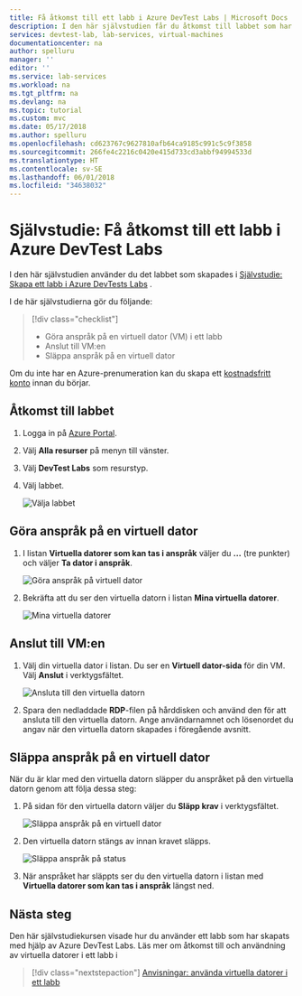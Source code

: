 ```yaml
---
title: Få åtkomst till ett labb i Azure DevTest Labs | Microsoft Docs
description: I den här självstudien får du åtkomst till labbet som har skapats med Azure DevTest Labs, göra anspråk på virtuella datorer, använda dem och sedan släppa anspråket.
services: devtest-lab, lab-services, virtual-machines
documentationcenter: na
author: spelluru
manager: ''
editor: ''
ms.service: lab-services
ms.workload: na
ms.tgt_pltfrm: na
ms.devlang: na
ms.topic: tutorial
ms.custom: mvc
ms.date: 05/17/2018
ms.author: spelluru
ms.openlocfilehash: cd623767c9627810afb64ca9185c991c5c9f3858
ms.sourcegitcommit: 266fe4c2216c0420e415d733cd3abbf94994533d
ms.translationtype: HT
ms.contentlocale: sv-SE
ms.lasthandoff: 06/01/2018
ms.locfileid: "34638032"
---
```

# <a name="tutorial-access-a-lab-in-azure-devtest-labs"></a>Självstudie: Få åtkomst till ett labb i Azure DevTest Labs
I den här självstudien använder du det labbet som skapades i [Självstudie: Skapa ett labb i Azure DevTests Labs](tutorial-create-custom-lab.md) .

I de här självstudierna gör du följande:

> [!div class="checklist"]
> * Göra anspråk på en virtuell dator (VM) i ett labb
> * Anslut till VM:en
> * Släppa anspråk på en virtuell dator

Om du inte har en Azure-prenumeration kan du skapa ett [kostnadsfritt konto](https://azure.microsoft.com/free/) innan du börjar.

## <a name="access-the-lab"></a>Åtkomst till labbet

1. Logga in på [Azure Portal](https://portal.azure.com).
2. Välj **Alla resurser** på menyn till vänster. 
3. Välj **DevTest Labs** som resurstyp. 
4. Välj labbet. 

    ![Välja labbet](./media/tutorial-use-custom-lab/search-for-select-custom-lab.png)

## <a name="claim-a-vm"></a>Göra anspråk på en virtuell dator

1. I listan **Virtuella datorer som kan tas i anspråk** väljer du **...** (tre punkter) och väljer **Ta dator i anspråk**.

    ![Göra anspråk på virtuell dator](./media/tutorial-use-custom-lab/claim-virtual-machine.png)
1. Bekräfta att du ser den virtuella datorn i listan **Mina virtuella datorer**.

    ![Mina virtuella datorer](./media/tutorial-use-custom-lab/my-virtual-machines.png)

## <a name="connect-to-the-vm"></a>Anslut till VM:en

1. Välj din virtuella dator i listan. Du ser en **Virtuell dator-sida** för din VM. Välj **Anslut** i verktygsfältet.

    ![Ansluta till den virtuella datorn](./media/tutorial-use-custom-lab/connect-button.png)
2. Spara den nedladdade **RDP**-filen på hårddisken och använd den för att ansluta till den virtuella datorn. Ange användarnamnet och lösenordet du angav när den virtuella datorn skapades i föregående avsnitt. 

## <a name="unclaim-the-vm"></a>Släppa anspråk på en virtuell dator
När du är klar med den virtuella datorn släpper du anspråket på den virtuella datorn genom att följa dessa steg: 

1. På sidan för den virtuella datorn väljer du **Släpp krav** i verktygsfältet. 

    ![Släppa anspråk på en virtuell dator](./media/tutorial-use-custom-lab/unclaim-vm-menu.png)
1. Den virtuella datorn stängs av innan kravet släpps. 

    ![Släppa anspråk på status](./media/tutorial-use-custom-lab/unclaim-status.png) 
1. När anspråket har släppts ser du den virtuella datorn i listan med **Virtuella datorer som kan tas i anspråk** längst ned. 
    
## <a name="next-steps"></a>Nästa steg
Den här självstudiekursen visade hur du använder ett labb som har skapats med hjälp av Azure DevTest Labs. Läs mer om åtkomst till och användning av virtuella datorer i ett labb i 

> [!div class="nextstepaction"]
> [Anvisningar: använda virtuella datorer i ett labb](devtest-lab-add-vm.md)

